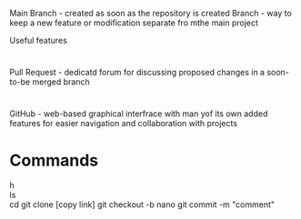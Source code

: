 Main Branch - created as soon as the repository is created
Branch - way to keep a new feature or modification separate fro mthe main project

Useful features
#

Pull Request - dedicatd forum for discussing proposed changes in a soon-to-be merged branch
#

GitHub - web-based graphical interfrace with man yof its own added features for easier navigation and collaboration with projects

#
<h1>Commands</h1>h
<br>ls</br>
cd
git clone [copy link]
git checkout -b
nano
git commit -m "comment"
